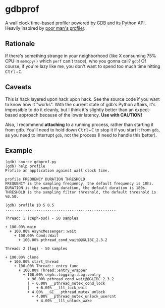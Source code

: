 gdbprof
=======
A wall clock time-based profiler powered by GDB and its Python API. Heavily
inspired by [poor man's profiler](http://poormansprofiler.org/).

Rationale
---------
If there's something strange in your neighborhood (like X consuming 75% CPU in
`memcpy()` which `perf` can't trace), who you gonna call? `gdb`! Of course, if
you're lazy like me, you don't want to spend too much time hitting
<kbd>Ctrl</kbd>+<kbd>C</kbd>.

Caveats
-------
This is hack layered upon hack upon hack. See the source code if you want to
know how it "works". With the current state of gdb's Python affairs, it's
impossible to do it cleanly, but I think it's slightly better than an
expect-based approach because of the lower latency. **Use with CAUTION!**

Also, I recommend **attaching** to a running process, rather than starting it
from gdb. You'll need to hold down <kbd>Ctrl</kbd>+<kbd>C</kbd> to stop it if
you start it from `gdb`, as you need to interrupt `gdb`, not the process (I need
to handle this better).

Example
-------
```
(gdb) source gdbprof.py
(gdb) help profile
Profile an application against wall clock time.

profile FREQUENCY DURATION THRESHOLD
FREQUENCY is the sampling frequency, the default frequency is 10hz.
DURATION is the sampling duration, the default duration is 180s.
THRESHOLD is the sampling filter threshold, the default threshold is %0.50.

(gdb) profile 10 5 0.5
..................................................

Thread: 1 (ceph-osd) - 50 samples

+ 100.00% main
  + 100.00% AsyncMessenger::wait
    + 100.00% Cond::Wait
      + 100.00% pthread_cond_wait@@GLIBC_2.3.2

Thread: 2 (log) - 50 samples

+ 100.00% clone
  + 100.00% start_thread
    + 100.00% Thread::_entry_func
      + 100.00% Thread::entry_wrapper
        + 100.00% ceph::logging::Log::entry
          + 96.00% pthread_cond_wait@@GLIBC_2.3.2
          | + 6.00% __pthread_mutex_cond_lock
          |   + 6.00% __lll_lock_wait
          + 4.00% __GI___pthread_mutex_unlock
            + 4.00% __pthread_mutex_unlock_usercnt
              + 4.00% __lll_unlock_wake
```
